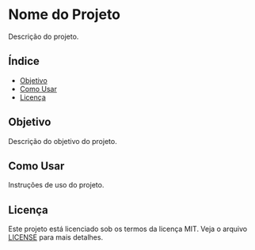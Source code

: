# Nome do Projeto

Descrição do projeto.

## Índice

- [Objetivo](#objetivo)
- [Como Usar](#como-usar)
- [Licença](#licença)

## Objetivo

Descrição do objetivo do projeto.

## Como Usar

Instruções de uso do projeto.

## Licença

Este projeto está licenciado sob os termos da licença MIT. Veja o arquivo [LICENSE](LICENSE.md) para mais detalhes.

